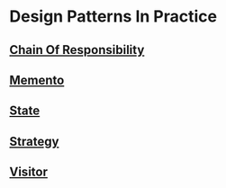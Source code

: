 # Design Patterns In Practice

## [Chain Of Responsibility](./ChainOfResponsibility/)
## [Memento](./Memento/)
## [State](./State/)
## [Strategy](./Strategy/)
## [Visitor](./Visitor/)